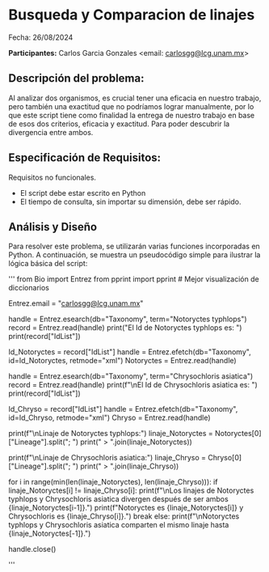 # Busqueda y Comparacion de linajes

Fecha: 26/08/2024

**Participantes:** Carlos Garcia Gonzales  <email: carlosgg@lcg.unam.mx>


## Descripción del problema: 
Al analizar dos organismos, es crucial tener una eficacia en nuestro trabajo, pero también una exactitud que no podríamos lograr manualmente, por lo que este script tiene como finalidad la entrega de nuestro trabajo en base de esos dos criterios, eficacia y exactitud. Para poder descubrir la divergencia entre ambos.

## Especificación de Requisitos: 

Requisitos no funcionales. 

- El script debe estar escrito en Python
- El tiempo de consulta, sin importar su dimensión, debe ser rápido.

## Análisis y Diseño

Para resolver este problema, se utilizarán varias funciones incorporadas en Python. A continuación, se muestra un pseudocódigo simple para ilustrar la lógica básica del script:

'''
from Bio import Entrez
from pprint import pprint  # Mejor visualización de diccionarios

Entrez.email = "carlosgg@lcg.unam.mx"

handle = Entrez.esearch(db="Taxonomy", term="Notoryctes typhlops")
record = Entrez.read(handle)
print("El Id de Notoryctes typhlops es: ")
print(record["IdList"])

Id_Notoryctes = record["IdList"]
handle = Entrez.efetch(db="Taxonomy", id=Id_Notoryctes, retmode="xml")
Notoryctes = Entrez.read(handle)

handle = Entrez.esearch(db="Taxonomy", term="Chrysochloris asiatica")
record = Entrez.read(handle)
print(f"\nEl Id de Chrysochloris asiatica es: ")
print(record["IdList"])

Id_Chryso = record["IdList"]
handle = Entrez.efetch(db="Taxonomy", id=Id_Chryso, retmode="xml")
Chryso = Entrez.read(handle)

print(f"\nLinaje de Notoryctes typhlops:")
linaje_Notoryctes = Notoryctes[0]["Lineage"].split("; ")
print(" > ".join(linaje_Notoryctes))

print(f"\nLinaje de Chrysochloris asiatica:")
linaje_Chryso = Chryso[0]["Lineage"].split("; ")
print(" > ".join(linaje_Chryso))

for i in range(min(len(linaje_Notoryctes), len(linaje_Chryso))):
    if linaje_Notoryctes[i] != linaje_Chryso[i]:
        print(f"\nLos linajes de Notoryctes typhlops y Chrysochloris asiatica divergen después de ser ambos {linaje_Notoryctes[i-1]}.")
        print(f"Notoryctes es {linaje_Notoryctes[i]} y Chrysochloris es {linaje_Chryso[i]}.")
        break
else:
    print(f"\nNotoryctes typhlops y Chrysochloris asiatica comparten el mismo linaje hasta {linaje_Notoryctes[-1]}.")

handle.close()

'''
